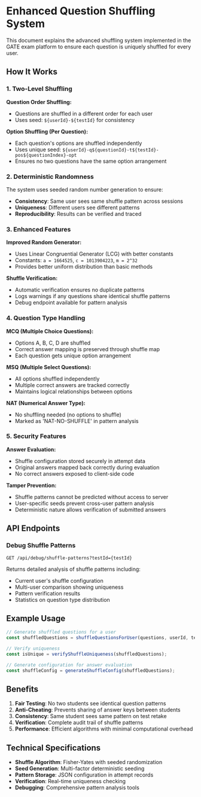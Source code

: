 # Enhanced Question Shuffling System

This document explains the advanced shuffling system implemented in the GATE exam platform to ensure each question is uniquely shuffled for every user.

## How It Works

### 1. Two-Level Shuffling

**Question Order Shuffling:**
- Questions are shuffled in a different order for each user
- Uses seed: `${userId}-${testId}` for consistency

**Option Shuffling (Per Question):**
- Each question's options are shuffled independently
- Uses unique seed: `${userId}-q${questionId}-t${testId}-pos${questionIndex}-opt`
- Ensures no two questions have the same option arrangement

### 2. Deterministic Randomness

The system uses seeded random number generation to ensure:
- **Consistency**: Same user sees same shuffle pattern across sessions
- **Uniqueness**: Different users see different patterns
- **Reproducibility**: Results can be verified and traced

### 3. Enhanced Features

**Improved Random Generator:**
- Uses Linear Congruential Generator (LCG) with better constants
- Constants: `a = 1664525`, `c = 1013904223`, `m = 2^32`
- Provides better uniform distribution than basic methods

**Shuffle Verification:**
- Automatic verification ensures no duplicate patterns
- Logs warnings if any questions share identical shuffle patterns
- Debug endpoint available for pattern analysis

### 4. Question Type Handling

**MCQ (Multiple Choice Questions):**
- Options A, B, C, D are shuffled
- Correct answer mapping is preserved through shuffle map
- Each question gets unique option arrangement

**MSQ (Multiple Select Questions):**
- All options shuffled independently
- Multiple correct answers are tracked correctly
- Maintains logical relationships between options

**NAT (Numerical Answer Type):**
- No shuffling needed (no options to shuffle)
- Marked as 'NAT-NO-SHUFFLE' in pattern analysis

### 5. Security Features

**Answer Evaluation:**
- Shuffle configuration stored securely in attempt data
- Original answers mapped back correctly during evaluation
- No correct answers exposed to client-side code

**Tamper Prevention:**
- Shuffle patterns cannot be predicted without access to server
- User-specific seeds prevent cross-user pattern analysis
- Deterministic nature allows verification of submitted answers

## API Endpoints

### Debug Shuffle Patterns
```
GET /api/debug/shuffle-patterns?testId={testId}
```

Returns detailed analysis of shuffle patterns including:
- Current user's shuffle configuration
- Multi-user comparison showing uniqueness
- Pattern verification results
- Statistics on question type distribution

## Example Usage

```typescript
// Generate shuffled questions for a user
const shuffledQuestions = shuffleQuestionsForUser(questions, userId, testId);

// Verify uniqueness
const isUnique = verifyShuffleUniqueness(shuffledQuestions);

// Generate configuration for answer evaluation
const shuffleConfig = generateShuffleConfig(shuffledQuestions);
```

## Benefits

1. **Fair Testing**: No two students see identical question patterns
2. **Anti-Cheating**: Prevents sharing of answer keys between students
3. **Consistency**: Same student sees same pattern on test retake
4. **Verification**: Complete audit trail of shuffle patterns
5. **Performance**: Efficient algorithms with minimal computational overhead

## Technical Specifications

- **Shuffle Algorithm**: Fisher-Yates with seeded randomization
- **Seed Generation**: Multi-factor deterministic seeding
- **Pattern Storage**: JSON configuration in attempt records
- **Verification**: Real-time uniqueness checking
- **Debugging**: Comprehensive pattern analysis tools
